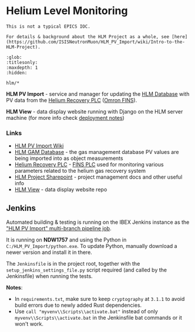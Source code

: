# Helium Level Monitoring

```{note}
This is not a typical EPICS IOC. 

For details & background about the HLM Project as a whole, see [here](https://github.com/ISISNeutronMuon/HLM_PV_Import/wiki/Intro-to-the-HLM-Project).
```

```{toctree}
:glob:
:titlesonly:
:maxdepth: 1
:hidden:

hlm/*
```
 
**HLM PV Import** - service and manager for updating the [HLM Database](https://github.com/SampleEnvironment/He-Management/wiki#helium-level-monitoring-database) with PV data from the [Helium Recovery PLC](../plcs/Helium-Recovery-PLC) ([Omron FINS](../plcs/Omron-FINS)). 

**HLM View** - data display website running with Django on the HLM server machine (for more info check [deployment notes](hlm/HLM-Web-Server-deployment))



### Links
* [HLM PV Import Wiki](https://github.com/ISISNeutronMuon/HLM_PV_Import/wiki)
* [HLM GAM Database](https://github.com/SampleEnvironment/He-Management/wiki#helium-level-monitoring-database) - the gas management database PV values are being imported into as object measurements
* [Helium Recovery PLC](../plcs/Helium-Recovery-PLC) - [FINS PLC](../plcs/Omron-FINS) used for monitoring various parameters related to the helium gas recovery system
* [HLM Project Sharepoint](https://stfc365.sharepoint.com/sites/ISISProjects-721/) - project management docs and other useful info
* [HLM View](https://github.com/ISISNeutronMuon/HLM_View) - data display website repo

## Jenkins

Automated building & testing is running on the IBEX Jenkins instance as the ["HLM PV Import" multi-branch pipeline job](https://epics-jenkins.isis.rl.ac.uk/job/HLM%20PV%20Import/). 

It is running on **NDW1757** and using the Python in `C:/HLM_PV_Import/python.exe`. To update Python, manually download a newer version and install it in there.

The `Jenkinsfile` is in the project root, together with the `setup_jenkins_settings_file.py` script required (and called by the Jenkinsfile) when running the tests.

**Notes**: 
* In `requirements.txt`, make sure to keep `cryptography` at `3.1.1` to avoid build errors due to newly added Rust dependencies.
* Use `call "myvenv\\Scripts\\activate.bat"` instead of only `myvenv\\Scripts\\activate.bat` in the Jenkinsfile bat commands or it won't work.


